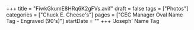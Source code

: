 +++
title = "FiwkGkumE8HRq6K2gFVs.avif"
draft = false
tags = ["Photos"]
categories = ["Chuck E. Cheese's"]
pages = ["CEC Manager Oval Name Tag - Engraved (90's)"]
startDate = ""
+++
'Joseph' Name Tag
